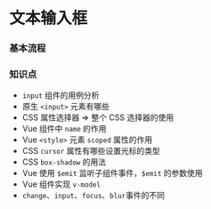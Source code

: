 # 文本输入框

### 基本流程

### 知识点

- `input` 组件的用例分析
- 原生 `<input>` 元素有哪些
- CSS 属性选择器 => 整个 CSS 选择器的使用
- Vue 组件中 `name` 的作用
- Vue  `<style>` 元素 `scoped` 属性的作用
- CSS `cursor` 属性有哪些设置光标的类型
- CSS `box-shadow` 的用法
- Vue 使用 `$emit` 监听子组件事件，`$emit` 的参数使用
- Vue 组件实现 `v-model`
- `change`、`input`、`focus`、`blur`事件的不同
